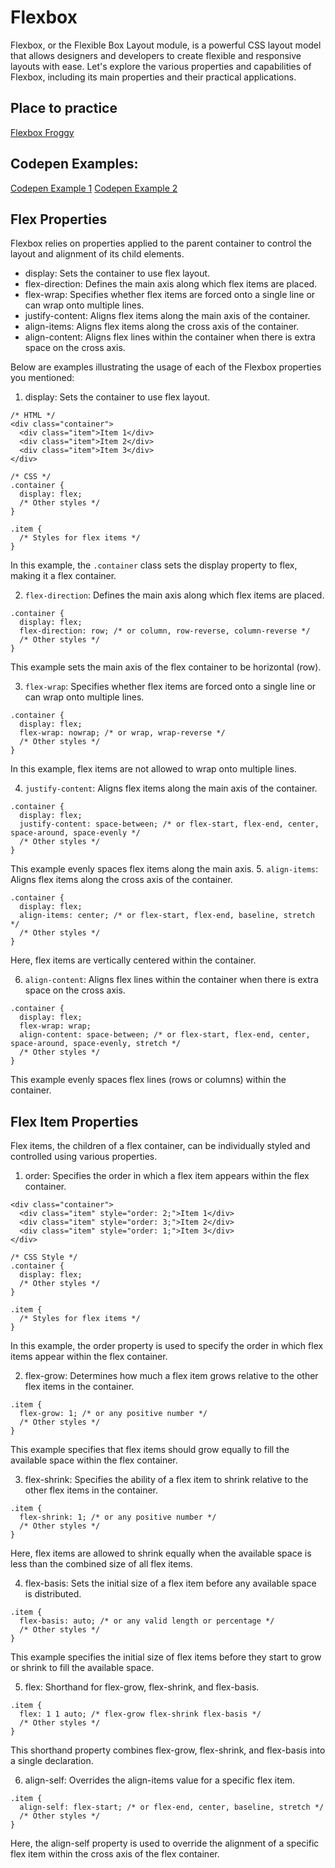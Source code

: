 # Flexbox
Flexbox, or the Flexible Box Layout module, is a powerful CSS layout model that allows designers and developers to create flexible and responsive layouts with ease. 
Let's explore the various properties and capabilities of Flexbox, including its main properties and their practical applications.

## Place to practice 
[Flexbox Froggy](https://flexboxfroggy.com)

## Codepen Examples:
[Codepen Example 1](https://codepen.io/Fernando-Lagahit/pen/NWmdZOq)
[Codepen Example 2](https://codepen.io/Fernando-Lagahit/pen/mdgRZYY?editors=0110)
## Flex Properties
Flexbox relies on properties applied to the parent container to control the layout and alignment of its child elements.

- display: Sets the container to use flex layout.
- flex-direction: Defines the main axis along which flex items are placed.
- flex-wrap: Specifies whether flex items are forced onto a single line or can wrap onto multiple lines.
- justify-content: Aligns flex items along the main axis of the container.
- align-items: Aligns flex items along the cross axis of the container.
- align-content: Aligns flex lines within the container when there is extra space on the cross axis.

Below are examples illustrating the usage of each of the Flexbox properties you mentioned:
1. display: Sets the container to use flex layout.
```
/* HTML */
<div class="container">
  <div class="item">Item 1</div>
  <div class="item">Item 2</div>
  <div class="item">Item 3</div>
</div>
```
```
/* CSS */
.container {
  display: flex;
  /* Other styles */
}

.item {
  /* Styles for flex items */
}
```
In this example, the `.container` class sets the display property to flex, making it a flex container.

2. `flex-direction`: Defines the main axis along which flex items are placed.
```
.container {
  display: flex;
  flex-direction: row; /* or column, row-reverse, column-reverse */
  /* Other styles */
}
```
This example sets the main axis of the flex container to be horizontal (row).

3. `flex-wrap`: Specifies whether flex items are forced onto a single line or can wrap onto multiple lines.
```
.container {
  display: flex;
  flex-wrap: nowrap; /* or wrap, wrap-reverse */
  /* Other styles */
}
```
In this example, flex items are not allowed to wrap onto multiple lines.

4. `justify-content`: Aligns flex items along the main axis of the container.
```
.container {
  display: flex;
  justify-content: space-between; /* or flex-start, flex-end, center, space-around, space-evenly */
  /* Other styles */
}
```
This example evenly spaces flex items along the main axis.
5. `align-items`: Aligns flex items along the cross axis of the container.
```
.container {
  display: flex;
  align-items: center; /* or flex-start, flex-end, baseline, stretch */
  /* Other styles */
}
```
Here, flex items are vertically centered within the container.

6. `align-content`: Aligns flex lines within the container when there is extra space on the cross axis.
```
.container {
  display: flex;
  flex-wrap: wrap;
  align-content: space-between; /* or flex-start, flex-end, center, space-around, space-evenly, stretch */
  /* Other styles */
}
```
This example evenly spaces flex lines (rows or columns) within the container.

## Flex Item Properties
Flex items, the children of a flex container, can be individually styled and controlled using various properties.
1. order: Specifies the order in which a flex item appears within the flex container.
```
<div class="container">
  <div class="item" style="order: 2;">Item 1</div>
  <div class="item" style="order: 3;">Item 2</div>
  <div class="item" style="order: 1;">Item 3</div>
</div>
```
```
/* CSS Style */
.container {
  display: flex;
  /* Other styles */
}

.item {
  /* Styles for flex items */
}
```
In this example, the order property is used to specify the order in which flex items appear within the flex container.

2. flex-grow: Determines how much a flex item grows relative to the other flex items in the container.
```
.item {
  flex-grow: 1; /* or any positive number */
  /* Other styles */
}
```
This example specifies that flex items should grow equally to fill the available space within the flex container.

3. flex-shrink: Specifies the ability of a flex item to shrink relative to the other flex items in the container.
```
.item {
  flex-shrink: 1; /* or any positive number */
  /* Other styles */
}
```
Here, flex items are allowed to shrink equally when the available space is less than the combined size of all flex items.

4. flex-basis: Sets the initial size of a flex item before any available space is distributed.
```
.item {
  flex-basis: auto; /* or any valid length or percentage */
  /* Other styles */
}
```
This example specifies the initial size of flex items before they start to grow or shrink to fill the available space.

5.  flex: Shorthand for flex-grow, flex-shrink, and flex-basis.
```
.item {
  flex: 1 1 auto; /* flex-grow flex-shrink flex-basis */
  /* Other styles */
}
```
This shorthand property combines flex-grow, flex-shrink, and flex-basis into a single declaration.

6.  align-self: Overrides the align-items value for a specific flex item.
```
.item {
  align-self: flex-start; /* or flex-end, center, baseline, stretch */
  /* Other styles */
}
```
Here, the align-self property is used to override the alignment of a specific flex item within the cross axis of the flex container.

